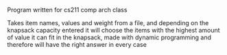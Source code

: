 Program written for cs211 comp arch class

Takes item names, values and weight from a file, and depending on the knapsack capacity entered it will choose the items with the highest amount of value it can fit in the knapsack, made with dynamic programming and therefore will have the right answer in every case
